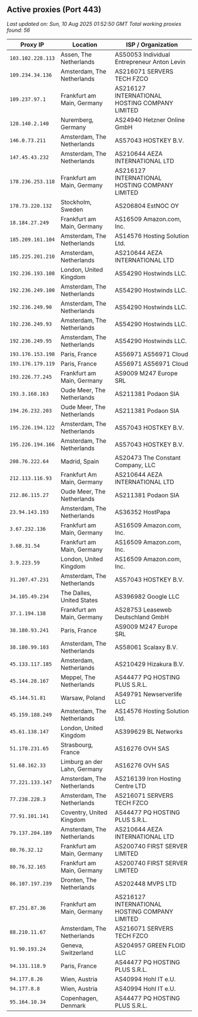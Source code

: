 ## Active proxies (Port 443)

_Last updated on: Sun, 10 Aug 2025 01:52:50 GMT_
_Total working proxies found: 56_

| Proxy IP          | Location                     | ISP / Organization                             |
| ----------------- | ---------------------------- | ---------------------------------------------- |
| `103.102.228.113` | Assen, The Netherlands       | AS50053 Individual Entrepreneur Anton Levin    |
| `109.234.34.136`  | Amsterdam, The Netherlands   | AS216071 SERVERS TECH FZCO                     |
| `109.237.97.1`    | Frankfurt am Main, Germany   | AS216127 INTERNATIONAL HOSTING COMPANY LIMITED |
| `128.140.2.140`   | Nuremberg, Germany           | AS24940 Hetzner Online GmbH                    |
| `146.0.73.211`    | Amsterdam, The Netherlands   | AS57043 HOSTKEY B.V.                           |
| `147.45.43.232`   | Amsterdam, The Netherlands   | AS210644 AEZA INTERNATIONAL LTD                |
| `178.236.253.118` | Frankfurt am Main, Germany   | AS216127 INTERNATIONAL HOSTING COMPANY LIMITED |
| `178.73.220.132`  | Stockholm, Sweden            | AS206804 EstNOC OY                             |
| `18.184.27.249`   | Frankfurt am Main, Germany   | AS16509 Amazon.com, Inc.                       |
| `185.209.161.104` | Amsterdam, The Netherlands   | AS14576 Hosting Solution Ltd.                  |
| `185.225.201.210` | Amsterdam, Netherlands       | AS210644 AEZA INTERNATIONAL LTD                |
| `192.236.193.108` | London, United Kingdom       | AS54290 Hostwinds LLC.                         |
| `192.236.249.100` | Amsterdam, The Netherlands   | AS54290 Hostwinds LLC.                         |
| `192.236.249.90`  | Amsterdam, The Netherlands   | AS54290 Hostwinds LLC.                         |
| `192.236.249.93`  | Amsterdam, The Netherlands   | AS54290 Hostwinds LLC.                         |
| `192.236.249.95`  | Amsterdam, The Netherlands   | AS54290 Hostwinds LLC.                         |
| `193.176.153.198` | Paris, France                | AS56971 AS56971 Cloud                          |
| `193.176.179.119` | Paris, France                | AS56971 AS56971 Cloud                          |
| `193.226.77.245`  | Frankfurt am Main, Germany   | AS9009 M247 Europe SRL                         |
| `193.3.168.163`   | Oude Meer, The Netherlands   | AS211381 Podaon SIA                            |
| `194.26.232.203`  | Oude Meer, The Netherlands   | AS211381 Podaon SIA                            |
| `195.226.194.122` | Amsterdam, The Netherlands   | AS57043 HOSTKEY B.V.                           |
| `195.226.194.166` | Amsterdam, The Netherlands   | AS57043 HOSTKEY B.V.                           |
| `208.76.222.64`   | Madrid, Spain                | AS20473 The Constant Company, LLC              |
| `212.113.116.93`  | Frankfurt Am Main, Germany   | AS210644 AEZA INTERNATIONAL LTD                |
| `212.86.115.27`   | Oude Meer, The Netherlands   | AS211381 Podaon SIA                            |
| `23.94.143.193`   | Amsterdam, The Netherlands   | AS36352 HostPapa                               |
| `3.67.232.136`    | Frankfurt am Main, Germany   | AS16509 Amazon.com, Inc.                       |
| `3.68.31.54`      | Frankfurt am Main, Germany   | AS16509 Amazon.com, Inc.                       |
| `3.9.223.59`      | London, United Kingdom       | AS16509 Amazon.com, Inc.                       |
| `31.207.47.231`   | Amsterdam, The Netherlands   | AS57043 HOSTKEY B.V.                           |
| `34.105.49.234`   | The Dalles, United States    | AS396982 Google LLC                            |
| `37.1.194.138`    | Frankfurt am Main, Germany   | AS28753 Leaseweb Deutschland GmbH              |
| `38.180.93.241`   | Paris, France                | AS9009 M247 Europe SRL                         |
| `38.180.99.103`   | Amsterdam, The Netherlands   | AS58061 Scalaxy B.V.                           |
| `45.133.117.185`  | Amsterdam, Netherlands       | AS210429 Hizakura B.V.                         |
| `45.144.28.167`   | Meppel, The Netherlands      | AS44477 PQ HOSTING PLUS S.R.L.                 |
| `45.144.51.81`    | Warsaw, Poland               | AS49791 Newserverlife LLC                      |
| `45.159.188.249`  | Amsterdam, The Netherlands   | AS14576 Hosting Solution Ltd.                  |
| `45.61.138.147`   | London, United Kingdom       | AS399629 BL Networks                           |
| `51.178.231.65`   | Strasbourg, France           | AS16276 OVH SAS                                |
| `51.68.162.33`    | Limburg an der Lahn, Germany | AS16276 OVH SAS                                |
| `77.221.133.147`  | Amsterdam, The Netherlands   | AS216139 Iron Hosting Centre LTD               |
| `77.238.228.3`    | Amsterdam, The Netherlands   | AS216071 SERVERS TECH FZCO                     |
| `77.91.101.141`   | Coventry, United Kingdom     | AS44477 PQ HOSTING PLUS S.R.L.                 |
| `79.137.204.189`  | Amsterdam, The Netherlands   | AS210644 AEZA INTERNATIONAL LTD                |
| `80.76.32.12`     | Frankfurt am Main, Germany   | AS200740 FIRST SERVER LIMITED                  |
| `80.76.32.165`    | Frankfurt am Main, Germany   | AS200740 FIRST SERVER LIMITED                  |
| `86.107.197.239`  | Dronten, The Netherlands     | AS202448 MVPS LTD                              |
| `87.251.87.36`    | Frankfurt am Main, Germany   | AS216127 INTERNATIONAL HOSTING COMPANY LIMITED |
| `88.210.11.67`    | Amsterdam, The Netherlands   | AS216071 SERVERS TECH FZCO                     |
| `91.90.193.24`    | Geneva, Switzerland          | AS204957 GREEN FLOID LLC                       |
| `94.131.118.9`    | Paris, France                | AS44477 PQ HOSTING PLUS S.R.L.                 |
| `94.177.8.26`     | Wien, Austria                | AS40994 Hohl IT e.U.                           |
| `94.177.8.8`      | Wien, Austria                | AS40994 Hohl IT e.U.                           |
| `95.164.10.34`    | Copenhagen, Denmark          | AS44477 PQ HOSTING PLUS S.R.L.                 |
